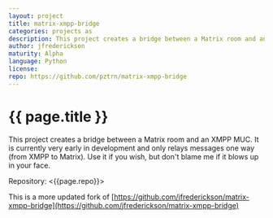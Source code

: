 ```yaml
---
layout: project
title: matrix-xmpp-bridge
categories: projects as
description: This project creates a bridge between a Matrix room and an XMPP MUC
author: jfrederickson
maturity: Alpha
language: Python
license: 
repo: https://github.com/pztrn/matrix-xmpp-bridge
---
```


# {{ page.title }}
This project creates a bridge between a Matrix room and an XMPP MUC. It is currently very early in development and only relays messages one way (from XMPP to Matrix). Use it if you wish, but don't blame me if it blows up in your face.

Repository: <{{page.repo}}>

This is a more updated fork of [https://github.com/jfrederickson/matrix-xmpp-bridge](https://github.com/jfrederickson/matrix-xmpp-bridge)
